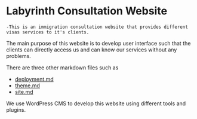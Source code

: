 # Labyrinth Consultation Website

    -This is an immigration consultation website that provides different visas services to it's clients.

The main purpose of this website is to develop user interface such that the clients can directly access us and can know our services without any problems.

There are three other markdown files such as

-    [deployment.md](https://github.com/najeeb112/Labyrinth/blob/master/deployment.md)
-    [theme.md](https://github.com/najeeb112/Labyrinth/blob/master/theme.md)
-    [site.md](https://github.com/najeeb112/Labyrinth/blob/master/site.md)

We use WordPress CMS to develop this website using different tools and plugins.
